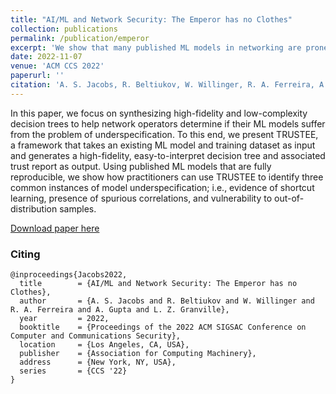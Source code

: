 ```yaml
---
title: "AI/ML and Network Security: The Emperor has no Clothes"
collection: publications
permalink: /publication/emperor
excerpt: 'We show that many published ML models in networking are prone to spurious correlations problems and how to fix it.'
date: 2022-11-07
venue: 'ACM CCS 2022'
paperurl: ''
citation: 'A. S. Jacobs, R. Beltiukov, W. Willinger, R. A. Ferreira, A. Gupta, L. Z. Granville (2022) AI/ML and Network Security: The Emperor has no Clothes. In: Proceedings of the 2022 ACM SIGSAC Conference on Computer and Communications Security, 2022, Los Angeles, CA, USA'
---
```

In this paper, we focus on synthesizing high-fidelity and low-complexity decision trees to help network operators determine if their ML models suffer from the problem of underspecification. To this end, we present TRUSTEE, a framework that takes an existing ML model and training dataset as input and generates a high-fidelity, easy-to-interpret decision tree and associated trust report as output. Using published ML models that are fully reproducible, we
show how practitioners can use TRUSTEE to identify three common instances of model underspecification; i.e., evidence of shortcut learning, presence of spurious correlations, and vulnerability to out-of-distribution samples.

[Download paper here](https://github.com/TrusteeML/emperor/blob/main/docs/tech-report.pdf)

### Citing
```
@inproceedings{Jacobs2022,
  title        = {AI/ML and Network Security: The Emperor has no Clothes},
  author       = {A. S. Jacobs and R. Beltiukov and W. Willinger and R. A. Ferreira and A. Gupta and L. Z. Granville},
  year         = 2022,
  booktitle    = {Proceedings of the 2022 ACM SIGSAC Conference on Computer and Communications Security},
  location     = {Los Angeles, CA, USA},
  publisher    = {Association for Computing Machinery},
  address      = {New York, NY, USA},
  series       = {CCS '22}
}
```
